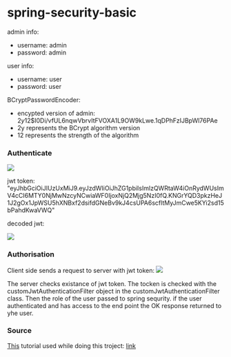 # spring-security-basic

admin info:
- username: admin
- password: admin

user info:
- username: user
- password: user

BCryptPasswordEncoder:
- encypted version of admin: $2y$12$I0Di/vfUL6nqwVbrvItFVOXA1L9OW9kLwe.1qDPhFzIJBpWl76PAe
- 2y represents the BCrypt algorithm version
- 12 represents the strength of the algorithm

### Authenticate

<image src="auth-post.PNG">

jwt token: "eyJhbGciOiJIUzUxMiJ9.eyJzdWIiOiJhZG1pbiIsImlzQWRtaW4iOnRydWUsImV4cCI6MTY0NjMwNzcyNCwiaWF0IjoxNjQ2Mjg5NzI0fQ.KNGrYQD3pkzHeJ1J2gOx1JpWSU5hXNBxf2dsifdGNeBv9kJ4csUPA6scfltMyJmCwe5KYi2sd15bPahdKwaVWQ"

decoded jwt:

<image src = "decoded-jwt.PNG">

### Authorisation
Client side sends a request to server with jwt token:
<image src="get-req-with-jwt.PNG">

The server checks existance of jwt token. The tocken is checked with the customJwtAuthenticationFilter object in the customJwtAuthenticationFilter class. Then the role of the user passed to spring sequrity. if the user authenticated and has access to the end point the OK response returned to yhe user.

### Source
[This](https://www.javainuse.com/webseries/spring-security-jwt/chap3) tutorial used while doing this troject: [link](https://www.javainuse.com/webseries/spring-security-jwt/chap3)